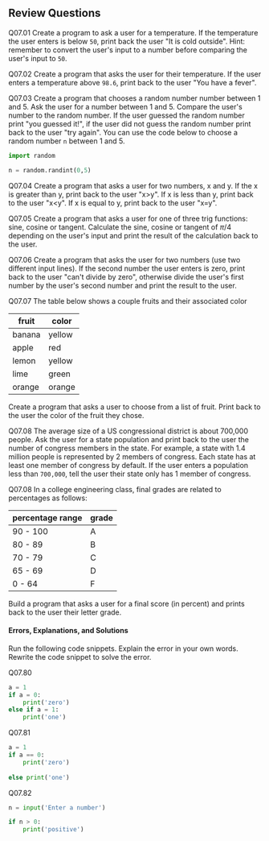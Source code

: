 
## Review Questions
Q07.01 Create a program to ask a user for a temperature. If the temperature the user enters is below ```50```, print back the user "It is cold outside". Hint: remember to convert the user's input to a number before comparing the user's input to ```50```.

Q07.02 Create a program that asks the user for their temperature. If the user enters a temperature above ```98.6```, print back to the user "You have a fever".

Q07.03 Create a program that chooses a random number number between 1 and 5. Ask the user for a number between 1 and 5. Compare the user's number to the random number. If the user guessed the random number print "you guessed it!", if the user did not guess the random number print back to the user "try again". You can use the code below to choose a random number ```n``` between 1 and 5.

```python
import random

n = random.randint(0,5)
```

Q07.04 Create a program that asks a user for two numbers, x and y. If the x is greater than y, print back to the user "x>y". If x is less than y, print back to the user "x<y". If x is equal to y, print back to the user "x=y".

Q07.05 Create a program that asks a user for one of three trig functions: sine, cosine or tangent. Calculate the sine, cosine or tangent of $\pi/4$ depending on the user's input and print the result of the calculation back to the user.

Q07.06 Create a program that asks the user for two numbers (use two different input lines). If the second number the user enters is zero, print back to the user "can't divide by zero", otherwise divide the user's first number by the user's second number and print the result to the user.

Q07.07 The table below shows a couple fruits and their associated color

| fruit | color |
| --- | --- |
| banana | yellow |
| apple | red |
| lemon | yellow |
| lime | green |
| orange | orange |

Create a program that asks a user to choose from a list of fruit. Print back to the user the color of the fruit they chose.

Q07.08 The average size of a US congressional district is about 700,000 people. Ask the user for a state population and print back to the user the number of congress members in the state. For example, a state with 1.4 million people is represented by 2 members of congress. Each state has at least one member of congress by default. If the user enters a population less than ```700,000```, tell the user their state only has 1 member of congress.

Q07.08 In a college engineering class, final grades are related to percentages as follows:

| percentage range | grade |
| --- | --- |
| 90 - 100 | A |
| 80 - 89 | B |
| 70 - 79 | C |
| 65 - 69 | D |
| 0 - 64 | F |

Build a program that asks a user for a final score (in percent) and prints back to the user their letter grade.
#### Errors, Explanations, and Solutions

Run the following code snippets. Explain the error in your own words. Rewrite the code snippet to solve the error.

Q07.80

```python
a = 1
if a = 0:
    print('zero')
else if a = 1:
    print('one')
```

Q07.81

```python
a = 1
if a == 0:
    print('zero')
    
else print('one')
```
Q07.82

```python
n = input('Enter a number')

if n > 0:
    print('positive')
```
 

